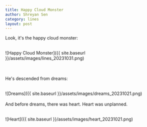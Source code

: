 ```yaml
---
title: Happy Cloud Monster
author: Shreyan Sen
category: lines
layout: post
---
```


Look, it's the happy cloud monster:
<br/><br/>


![Happy Cloud Monster]({{ site.baseurl }}/assets/images/lines_20231031.png)

<br/><br/>
He's descended from dreams:
<br/><br/>


![Dreams]({{ site.baseurl }}/assets/images/dreams_20231021.png)
<br/><br/>
And before dreams, there was heart. Heart was unplanned.
<br/><br/>


![Heart]({{ site.baseurl }}/assets/images/heart_20231021.png)
